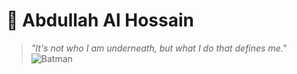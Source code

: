 # 🦇 Abdullah Al Hossain  

> _"It's not who I am underneath, but what I do that defines me."_
![Batman]([https://wallpapercave.com/wp/wp2634222.jpg](https://www.chromethemer.com/wallpapers/chromebook-wallpapers/images/960/batman-chromebook-wallpaper.jpg))  

